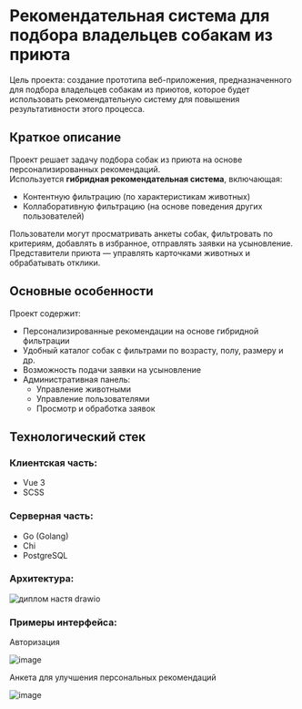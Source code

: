 # Рекомендательная система для подбора владельцев собакам из приюта

Цель проекта: создание прототипа веб-приложения, предназначенного для подбора владельцев собакам из приютов, которое будет использовать рекомендательную систему для повышения результативности этого процесса.

## Краткое описание

Проект решает задачу подбора собак из приюта на основе персонализированных рекомендаций.  
Используется **гибридная рекомендательная система**, включающая:

- Контентную фильтрацию (по характеристикам животных)
- Коллаборативную фильтрацию (на основе поведения других пользователей)

Пользователи могут просматривать анкеты собак, фильтровать по критериям, добавлять в избранное, отправлять заявки на усыновление. Представители приюта — управлять карточками животных и обрабатывать отклики.


## Основные особенности

Проект содержит:
- Персонализированные рекомендации на основе гибридной фильтрации
- Удобный каталог собак с фильтрами по возрасту, полу, размеру и др.
- Возможность подачи заявки на усыновление
- Административная панель:
  - Управление животными
  - Управление пользователями
  - Просмотр и обработка заявок

## Технологический стек

### Клиентская часть:
- Vue 3
- SCSS

### Серверная часть:
- Go (Golang)
- Сhi
- PostgreSQL

### Архитектура:
![диплом настя drawio](https://github.com/user-attachments/assets/8ba54642-2927-4477-9835-0fde69afe0fa)



### Примеры интерфейса:

Авторизация

![image](https://github.com/user-attachments/assets/56bb8a06-6bd0-40e0-b31a-45623318f197)

Анкета для улучшения персональных рекомендаций

![image](https://github.com/user-attachments/assets/01c47fb3-1bed-4bda-9d99-c630cf738faf)


